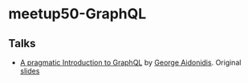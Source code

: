 # meetup50-GraphQL

## Talks

* [A pragmatic Introduction to GraphQL](./a-pragmatic-introduction-to-graphql.pdf) by [George Aidonidis](https://github.com/george-aidonidis). Original [slides](https://slides.com/george-aido/a-pragmatic-introduction-to-graphql/)
